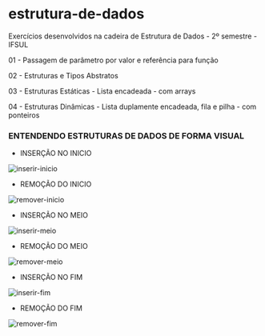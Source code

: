 # estrutura-de-dados
Exercícios desenvolvidos na cadeira de Estrutura de Dados - 2º semestre - IFSUL

<p>01 - Passagem de parâmetro por valor e referência para função</p>
<p>02 - Estruturas e Tipos Abstratos</p>
<p>03 - Estruturas Estáticas - Lista encadeada - com arrays</p>
<p>04 - Estruturas Dinâmicas - Lista duplamente encadeada, fila e pilha - com ponteiros</p>

<h3>ENTENDENDO ESTRUTURAS DE DADOS DE FORMA VISUAL</h3>

* INSERÇÃO NO INICIO


![inserir-inicio](https://user-images.githubusercontent.com/62727932/169670740-7743fd90-15e8-4280-a740-97b602c67235.gif)

* REMOÇÃO DO INICIO


![remover-inicio](https://user-images.githubusercontent.com/62727932/169671679-5fd87423-d613-4ab5-9805-93cd3c0c823c.gif)

* INSERÇÃO NO MEIO


![inserir-meio](https://user-images.githubusercontent.com/62727932/169672346-99bff1b5-df6d-4d39-9313-e45fe83241e7.gif)


* REMOÇÃO DO MEIO

![remover-meio](https://user-images.githubusercontent.com/62727932/169863660-5fe98d2d-f639-4591-b6a3-80cd80817f42.gif)


* INSERÇÃO NO FIM


![inserir-fim](https://user-images.githubusercontent.com/62727932/169671295-f350e6ce-a9e0-42bb-997b-d887457eb5bf.gif)


* REMOÇÃO DO FIM


![remover-fim](https://user-images.githubusercontent.com/62727932/169671982-2842b4b2-2b9e-4c13-a406-5de0fc9f4453.gif)

